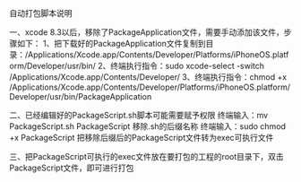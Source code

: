 
自动打包脚本说明

一、xcode 8.3以后，移除了PackageApplication文件，需要手动添加该文件，步骤如下：
1、把下载好的PackageApplication文件复制到目录：/Applications/Xcode.app/Contents/Developer/Platforms/iPhoneOS.platform/Developer/usr/bin/ 
2、终端执行指令：sudo xcode-select -switch /Applications/Xcode.app/Contents/Developer/
3、终端执行指令：chmod +x /Applications/Xcode.app/Contents/Developer/Platforms/iPhoneOS.platform/Developer/usr/bin/PackageApplication

二、已经编辑好的PackageScript.sh脚本可能需要赋予权限
终端输入：mv PackageScript.sh PackageScript
移除.sh的后缀名称
终端输入：sudo chmod +x PackageScript
把移除后缀后的PackageScript文件转为exec可执行文件

三、把PackageScript可执行的exec文件放在要打包的工程的root目录下，双击PackageScript文件，即可进行打包
